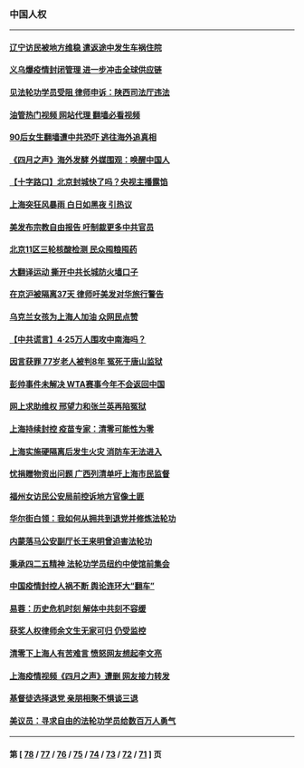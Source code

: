### 中国人权
---
#### [辽宁访民被地方维稳 遣返途中发生车祸住院](../../pages/ncid278/n13722112.md?04281645) 
#### [义乌爆疫情封闭管理 进一步冲击全球供应链](../../pages/ncid278/n13721924.md?04281645) 
#### [见法轮功学员受阻 律师申诉：陕西司法厅违法](../../pages/ncid278/n13720981.md?04281645) 
#### [油管热门视频 网站代理 翻墙必看视频](http://209.222.30.114:81/youtube.html?04281645)
#### [90后女生翻墙遭中共恐吓 逃往海外追真相](../../pages/ncid278/n13721416.md?04281645) 
#### [《四月之声》海外发酵 外媒围观：唤醒中国人](../../pages/ncid278/n13720982.md?04281645) 
#### [【十字路口】北京封城快了吗？央视主播露馅](../../pages/ncid278/n13721080.md?04281645) 
#### [上海突狂风暴雨 白日如黑夜 引热议](../../pages/ncid278/n13720618.md?04281645) 
#### [美发布宗教自由报告 吁制裁更多中共官员](../../pages/ncid278/n13720670.md?04281645) 
#### [北京11区三轮核酸检测 民众囤粮囤药](../../pages/ncid278/n13720207.md?04281645) 
#### [大翻译运动 撕开中共长城防火墙口子](../../pages/ncid278/n13720365.md?04281645) 
#### [在京沪被隔离37天 律师吁美发对华旅行警告](../../pages/ncid278/n13720436.md?04281645) 
#### [乌克兰女孩为上海人加油 众网民点赞](../../pages/ncid278/n13720169.md?04281645) 
#### [【中共谎言】4·25万人围攻中南海吗？](../../pages/ncid278/n13719995.md?04281645) 
#### [因言获罪 77岁老人被判8年 冤死于唐山监狱](../../pages/ncid278/n13718512.md?04281645) 
#### [彭帅事件未解决 WTA赛事今年不会返回中国](../../pages/ncid278/n13720023.md?04281645) 
#### [网上求助维权 邢望力和张兰英再陷冤狱](../../pages/ncid278/n13719865.md?04281645) 
#### [上海持续封控 疫苗专家：清零可能性为零](../../pages/ncid278/n13719508.md?04281645) 
#### [上海实施硬隔离后发生火灾 消防车无法进入](../../pages/ncid278/n13719674.md?04281645) 
#### [忧捐赠物资出问题 广西列清单吁上海市民监督](../../pages/ncid278/n13719434.md?04281645) 
#### [福州女访民公安局前控诉地方官像土匪](../../pages/ncid278/n13719055.md?04281645) 
#### [华尔街白领：我如何从拥共到退党并修炼法轮功](../../pages/ncid278/n13719513.md?04281645) 
#### [内蒙落马公安副厅长王来明曾迫害法轮功](../../pages/ncid278/n13717744.md?04281645) 
#### [秉承四二五精神 法轮功学员纽约中使馆前集会](../../pages/ncid278/n13719075.md?04281645) 
#### [中国疫情封控人祸不断 舆论连环大“翻车”](../../pages/ncid278/n13718897.md?04281645) 
#### [易蓉：历史危机时刻  解体中共刻不容缓](../../pages/ncid278/n13718738.md?04281645) 
#### [获奖人权律师余文生无家可归 仍受监控](../../pages/ncid278/n13718651.md?04281645) 
#### [清零下上海人有苦难言 愤怒网友想起李文亮](../../pages/ncid278/n13718537.md?04281645) 
#### [上海疫情视频《四月之声》遭删 网友接力转发](../../pages/ncid278/n13718184.md?04281645) 
#### [基督徒选择退党  亲朋相聚不惧谈三退](../../pages/ncid278/n13718257.md?04281645) 
#### [美议员：寻求自由的法轮功学员给数百万人勇气](../../pages/ncid278/n13717969.md?04281645) 

---
#### 第 [ [78](./78.md?04281645) / [77](./77.md?04281645) / [76](./76.md?04281645) / [75](./75.md?04281645) / [74](./74.md?04281645) / [73](./73.md?04281645) / [72](./72.md?04281645) / [71](./71.md?04281645) ] 页
